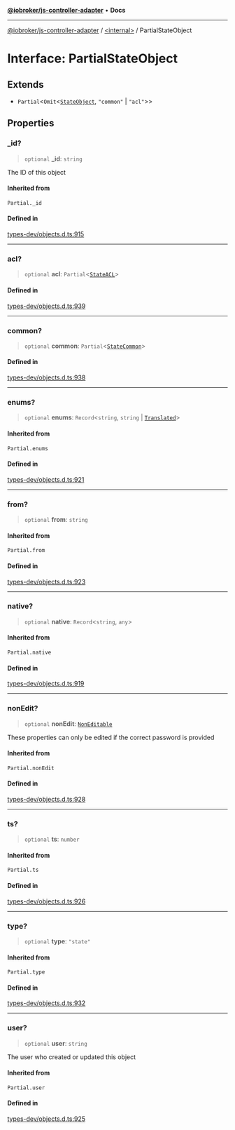 [**@iobroker/js-controller-adapter**](../../README.md) • **Docs**

***

[@iobroker/js-controller-adapter](../../globals.md) / [\<internal\>](../README.md) / PartialStateObject

# Interface: PartialStateObject

## Extends

- `Partial`\<`Omit`\<[`StateObject`](StateObject.md), `"common"` \| `"acl"`\>\>

## Properties

### \_id?

> `optional` **\_id**: `string`

The ID of this object

#### Inherited from

`Partial._id`

#### Defined in

[types-dev/objects.d.ts:915](https://github.com/ioBroker/ioBroker.js-controller/blob/a32b7b151b5fe0ae96a8a5f086299f18b48e287b/packages/types-dev/objects.d.ts#L915)

***

### acl?

> `optional` **acl**: `Partial`\<[`StateACL`](StateACL.md)\>

#### Defined in

[types-dev/objects.d.ts:939](https://github.com/ioBroker/ioBroker.js-controller/blob/a32b7b151b5fe0ae96a8a5f086299f18b48e287b/packages/types-dev/objects.d.ts#L939)

***

### common?

> `optional` **common**: `Partial`\<[`StateCommon`](StateCommon.md)\>

#### Defined in

[types-dev/objects.d.ts:938](https://github.com/ioBroker/ioBroker.js-controller/blob/a32b7b151b5fe0ae96a8a5f086299f18b48e287b/packages/types-dev/objects.d.ts#L938)

***

### enums?

> `optional` **enums**: `Record`\<`string`, `string` \| [`Translated`](../type-aliases/Translated.md)\>

#### Inherited from

`Partial.enums`

#### Defined in

[types-dev/objects.d.ts:921](https://github.com/ioBroker/ioBroker.js-controller/blob/a32b7b151b5fe0ae96a8a5f086299f18b48e287b/packages/types-dev/objects.d.ts#L921)

***

### from?

> `optional` **from**: `string`

#### Inherited from

`Partial.from`

#### Defined in

[types-dev/objects.d.ts:923](https://github.com/ioBroker/ioBroker.js-controller/blob/a32b7b151b5fe0ae96a8a5f086299f18b48e287b/packages/types-dev/objects.d.ts#L923)

***

### native?

> `optional` **native**: `Record`\<`string`, `any`\>

#### Inherited from

`Partial.native`

#### Defined in

[types-dev/objects.d.ts:919](https://github.com/ioBroker/ioBroker.js-controller/blob/a32b7b151b5fe0ae96a8a5f086299f18b48e287b/packages/types-dev/objects.d.ts#L919)

***

### nonEdit?

> `optional` **nonEdit**: [`NonEditable`](NonEditable.md)

These properties can only be edited if the correct password is provided

#### Inherited from

`Partial.nonEdit`

#### Defined in

[types-dev/objects.d.ts:928](https://github.com/ioBroker/ioBroker.js-controller/blob/a32b7b151b5fe0ae96a8a5f086299f18b48e287b/packages/types-dev/objects.d.ts#L928)

***

### ts?

> `optional` **ts**: `number`

#### Inherited from

`Partial.ts`

#### Defined in

[types-dev/objects.d.ts:926](https://github.com/ioBroker/ioBroker.js-controller/blob/a32b7b151b5fe0ae96a8a5f086299f18b48e287b/packages/types-dev/objects.d.ts#L926)

***

### type?

> `optional` **type**: `"state"`

#### Inherited from

`Partial.type`

#### Defined in

[types-dev/objects.d.ts:932](https://github.com/ioBroker/ioBroker.js-controller/blob/a32b7b151b5fe0ae96a8a5f086299f18b48e287b/packages/types-dev/objects.d.ts#L932)

***

### user?

> `optional` **user**: `string`

The user who created or updated this object

#### Inherited from

`Partial.user`

#### Defined in

[types-dev/objects.d.ts:925](https://github.com/ioBroker/ioBroker.js-controller/blob/a32b7b151b5fe0ae96a8a5f086299f18b48e287b/packages/types-dev/objects.d.ts#L925)

